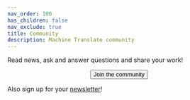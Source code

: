 ```yaml
---
nav_order: 100
has_children: false
nav_exclude: true
title: Community
description: Machine Translate community
---
```


Read news, ask and answer questions and share your work!

<center>
    <a href="https://reddit.com/r/machinetranslation" class="no-arrow">
        <button id="airtable-button">
            Join the community
        </button>
    </a>
</center>


Also sign up for your [newsletter](newsletter.md)!